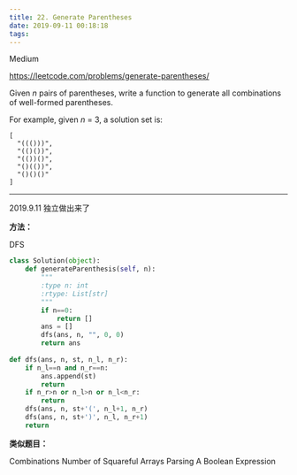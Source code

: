 ```yaml
---
title: 22. Generate Parentheses
date: 2019-09-11 00:18:18
tags:
---
```


Medium

https://leetcode.com/problems/generate-parentheses/

Given *n* pairs of parentheses, write a function to generate all combinations of well-formed parentheses.

For example, given *n* = 3, a solution set is:

```
[
  "((()))",
  "(()())",
  "(())()",
  "()(())",
  "()()()"
]
```

---

2019.9.11 独立做出来了

**方法：**

DFS

```python
class Solution(object):
    def generateParenthesis(self, n):
        """
        :type n: int
        :rtype: List[str]
        """
        if n==0:
            return []
        ans = []
        dfs(ans, n, "", 0, 0)
        return ans
    
def dfs(ans, n, st, n_l, n_r):
    if n_l==n and n_r==n:
        ans.append(st)
        return
    if n_r>n or n_l>n or n_l<n_r:
        return
    dfs(ans, n, st+'(', n_l+1, n_r)
    dfs(ans, n, st+')', n_l, n_r+1)
    return
```

**类似题目：**

Combinations
Number of Squareful Arrays
Parsing A Boolean Expression